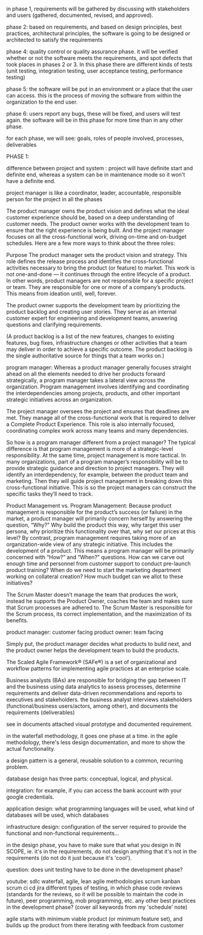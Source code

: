 in phase 1, requirements will be gathered by discussing with stakeholders and users (gathered, documented, revised, and approved).

phase 2: based on requirements, and based on design principles, best practices, architectural principles, the software is going to be designed or architected to satisfy the requirements

phase 4: quality control or quality assurance phase. it will be verified whether or not the software meets the requirements, and spot defects that took places in phases 2 or 3. In this phase there are different kinds of tests (unit testing, integration testing, user acceptance testing, performance testing)

phase 5: the software will be put in an environment or a place that the user can access. this is the process of moving the software from within the organization to the end user.

phase 6: users report any bugs, these will be fixed, and users will test again. the software will be in this phase for more time than in any other phase.

for each phase, we will see:
goals, roles of people involved, processes, deliverables

PHASE 1:

difference between project and system : project will have definite start and definite end, whereas a system can be in maintenance mode so it won't have a definite end.

project manager is like a coordinator, leader, accountable, responsible person for the project in all the phases

The product manager owns the product vision and defines what the ideal customer experience should be, based on a deep understanding of customer needs. The product owner works with the development team to ensure that the right experience is being built. And the project manager focuses on all the cross-functional work, driving on-time and on-budget schedules. Here are a few more ways to think about the three roles:

Purpose
The product manager sets the product vision and strategy. This role defines the release process and identifies the cross-functional activities necessary to bring the product (or feature) to market. This work is not one-and-done — it continues through the entire lifecycle of a product.
In other words, product managers are not responsible for a specific project or team. They are responsible for one or more of a company’s products. This means from ideation until, well, forever.

The product owner supports the development team by prioritizing the product backlog and creating user stories. They serve as an internal customer expert for engineering and development teams, answering questions and clarifying requirements.

(A product backlog is a list of the new features, changes to existing features, bug fixes, infrastructure changes or other activities that a team may deliver in order to achieve a specific outcome. The product backlog is the single authoritative source for things that a team works on.)

program manager:
Whereas a product manager generally focuses straight ahead on all the elements needed to drive her products forward strategically, a program manager takes a lateral view across the organization.
Program management involves identifying and coordinating the interdependencies among projects, products, and other important strategic initiatives across an organization.

The project manager oversees the project and ensures that deadlines are met. They manage all of the cross-functional work that is required to deliver a Complete Product Experience. This role is also internally focused, coordinating complex work across many teams and many dependencies.

So how is a program manager different from a project manager? The typical difference is that program management is more of a strategic-level responsibility. At the same time, project management is more tactical.
In many organizations, part of a program manager’s responsibility will be to provide strategic guidance and direction to project managers. They will identify an interdependency, for example, between the product team and marketing. Then they will guide project management in breaking down this cross-functional initiative. This is so the project managers can construct the specific tasks they’ll need to track.

Product Management vs. Program Management:
Because product management is responsible for the product’s success (or failure) in the market, a product manager will primarily concern herself by answering the question, “Why?” Why build the product this way, why target this user persona, why prioritize this functionality over that, why set our prices at this level?
By contrast, program management requires taking more of an organization-wide view of any strategic initiative. This includes the development of a product. This means a program manager will be primarily concerned with “How?” and “When?” questions. How can we carve out enough time and personnel from customer support to conduct pre-launch product training? When do we need to start the marketing department working on collateral creation? How much budget can we allot to these initiatives?

The Scrum Master doesn’t manage the team that produces the work, instead he supports the Product Owner, coaches the team and makes sure that Scrum processes are adhered to. The Scrum Master is responsible for the Scrum process, its correct implementation, and the maximization of its benefits.

product manager: customer facing
product owner: team facing

Simply put, the product manager decides what products to build next, and the product owner helps the development team to build the products.

The Scaled Agile Framework® (SAFe®) is a set of organizational and workflow patterns for implementing agile practices at an enterprise scale.

Business analysts (BAs) are responsible for bridging the gap between IT and the business using data analytics to assess processes, determine requirements and deliver data-driven recommendations and reports to executives and stakeholders.
the business analyst interviews stakeholders (functional/business users/actors, among other), and documents the requirements (deliverables)

see in documents attached visual prototype and documented requirement.

in the waterfall methodology, it goes one phase at a time.
in the agile methodology, there's less design documentation, and more to show the actual functionality.

a design pattern is a general, reusable solution to a common, recurring problem.

database design has three parts: conceptual, logical, and physical.

integration: for example, if you can access the bank account with your google credentials.

application design: what programming languages will be used, what kind of databases will be used, which databases

infrastructure design: configuration of the server required to provide the functional and non-functional requirements...

in the design phase, you have to make sure that what you design in IN SCOPE, ie. it's in the requirements, do not design anything that it's not in the requirements (do not do it just because it's 'cool').

question: does unit testing have to be done in the development phase?

youtube:
sdlc
waterfall, agile, lean
agile methodologies
scrum kanban
scrum
ci cd
jira
different types of testing, in which phase
code reviews (standards for the reviews, so it will be possible to maintain the code in future), peer programming, mob programming, etc. any other best practices in the development phase?
(cover all keywords from my 'schedule' note)

agile starts with minimum viable product (or minimum feature set), and builds up the product from there iterating with feedback from customer

